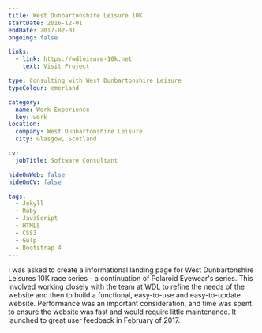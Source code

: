 ```yaml
---
title: West Dunbartonshire Leisure 10K
startDate: 2016-12-01
endDate: 2017-02-01
ongoing: false

links:
  - link: https://wdleisure-10k.net
    text: Visit Project

type: Consulting with West Dunbartonshire Leisure
typeColour: emerland

category:
  name: Work Experience
  key: work
location:
  company: West Dunbartonshire Leisure
  city: Glasgow, Scotland

cv:
  jobTitle: Software Consultant

hideOnWeb: false
hideOnCV: false

tags:
  - Jekyll
  - Ruby
  - JavaScript
  - HTML5
  - CSS3
  - Gulp
  - Bootstrap 4
---
```

I was asked to create a informational landing page for West Dunbartonshire Leisures 10K race series - a continuation of Polaroid Eyewear's series. This involved working closely with the team at WDL to refine the needs of the website and then to build a functional, easy-to-use and easy-to-update website. Performance was an important consideration, and time was spent to ensure the website was fast and would require little maintenance. It launched to great user feedback in February of 2017.
